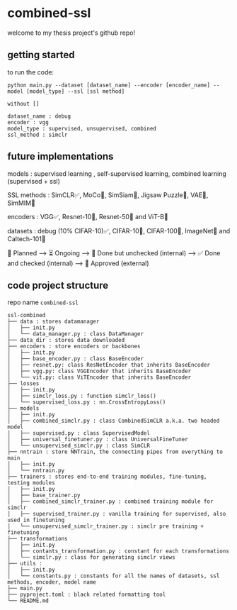 # combined-ssl
welcome to my thesis project's github repo! 

## getting started
to run the code:
```shell
python main.py --dataset [dataset_name] --encoder [encoder_name] --model [model_type] --ssl [ssl method]

without []

dataset_name : debug
encoder : vgg
model_type : supervised, unsupervised, combined
ssl_method : simclr
```

## future implementations

models : supervised learning , self-supervised learning, combined learning (supervised + ssl)

SSL methods : SimCLR✅, MoCo📝, SimSiam📝, Jigsaw Puzzle📝, VAE📝, SimMIM📝

encoders : VGG✅, Resnet-10🚧, Resnet-50🚧 and ViT-B🚧

datasets :  debug (10% CIFAR-10)✅, CIFAR-10🚧, CIFAR-100🚧, ImageNet🚧 and Caltech-101🚧

📝 Planned --> ⏳ Ongoing --> 🚧 Done but unchecked (internal) --> ✅ Done and checked (internal) --> 💯 Approved (external)

## code project structure

repo name `combined-ssl`
```
ssl-combined
├── data : stores datamanager
│   ├── init.py 
│   └── data_manager.py : class DataManager
├── data_dir : stores data downloaded
├── encoders : store encoders or backbones
│   ├── init.py
│   ├── base_encoder.py : class BaseEncoder
│   ├── resnet.py: class ResNetEncoder that inherits BaseEncoder
│   ├── vgg.py: class VGGEncoder that inherits BaseEncoder
│   └── vit.py: class ViTEncoder that inherits BaseEncoder
├── losses
│   ├── init.py
│   ├── simclr_loss.py : function simclr_loss()
│   └── supervised_loss.py : nn.CrossEntropyLoss()
├── models
│   ├── init.py
│   ├── combined_simclr.py : class CombinedSimCLR a.k.a. two headed model
│   ├── supervised.py : class SupervisedModel
│   ├── universal_finetuner.py : class UniversalFineTuner
│   └── unsupervised_simclr.py : class SimCLR
├── nntrain : store NNTrain, the connecting pipes from everything to main
│   ├── init.py
│   └── nntrain.py
├── trainers : stores end-to-end training modules, fine-tuning, testing modules
│   ├── init.py
│   ├── base_trainer.py 
│   ├── combined_simclr_trainer.py : combined training module for simclr
│   ├── supervised_trainer.py : vanilla training for supervised, also used in finetuning
│   └── unsupervised_simclr_trainer.py : simclr pre training + finetuning
├── transformations
│   ├── init.py
│   ├── contants_transformation.py : constant for each transformations
│   └── simclr.py : class for generating simclr views
├── utils : 
│   ├── init.py 
│   └── constants.py : constants for all the names of datasets, ssl methods, encoder, model name
├── main.py
├── pyproject.toml : black related formatting tool
└── README.md 
```
